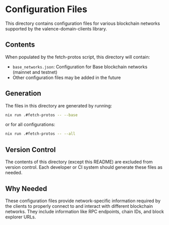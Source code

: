 # Configuration Files

This directory contains configuration files for various blockchain networks supported by the valence-domain-clients library.

## Contents

When populated by the fetch-protos script, this directory will contain:

- `base_networks.json`: Configuration for Base blockchain networks (mainnet and testnet)
- Other configuration files may be added in the future

## Generation

The files in this directory are generated by running:

```bash
nix run .#fetch-protos -- --base
```

or for all configurations:

```bash
nix run .#fetch-protos -- --all
```

## Version Control

The contents of this directory (except this README) are excluded from version control. Each developer or CI system should generate these files as needed.

## Why Needed

These configuration files provide network-specific information required by the clients to properly connect to and interact with different blockchain networks. They include information like RPC endpoints, chain IDs, and block explorer URLs. 